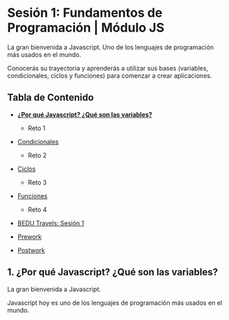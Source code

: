 # Sesión 1: Fundamentos de Programación | Módulo JS

La gran bienvenida a Javascript. Uno de los lenguajes de programación más usados en el mundo.

Conocerás su trayectoria y aprenderás a utilizar sus bases (variables, condicionales, ciclos y funciones) para comenzar a crear aplicaciones.

## Tabla de Contenido
  
  - **[¿Por qué Javascript? ¿Qué son las variables?](#haz-un-"fork"-del-repositorio)**
    - Reto 1
    
  - [Condicionales](#alcance-1-dise%C3%B1a-el-arreglo-de-objetos-tours)
    - Reto 2
    
  - [Ciclos](#alcance-2-crea-una-variable-de-usuario-en-indexjs)
    - Reto 3
    
  - [Funciones](#alcance-3-crea-una-funci%C3%B3n-buscarToursPorPais)
    - Reto 4
    
  - [BEDU Travels: Sesión 1](#alcance-4-indica-el-nombre-del-usuario-y-cu%C3%A1ntos-tours-tiene-colombia-col)
  - [Prework](#prework)
  - [Postwork](#postwork)
  


## 1. ¿Por qué Javascript? ¿Qué son las variables?

La gran bienvenida a Javascript.

Javascript hoy es uno de los lenguajes de programación más usados en el mundo.

